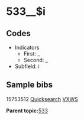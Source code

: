 # 533\_\_$i

## Codes

-   Indicators
    -   First: \_
    -   Second: \_
-   Subfield: i

## Sample bibs

15753512 [Quicksearch](https://search.library.yale.edu/catalog/15753512) [VXWS](http://prodorbis.library.yale.edu:7014/vxws/GetHoldingsService?bibId=15753512)

**Parent topic:**[533](../../tags/533/533.md)

